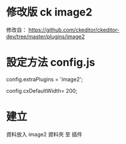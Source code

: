 # 修改版 ck image2
修改自： https://github.com/ckeditor/ckeditor-dev/tree/master/plugins/image2

# 設定方法 config.js

config.extraPlugins = 'image2';

config.cxDefaultWidth= 200;


# 建立
資料放入 image2 資料夾 至 插件


